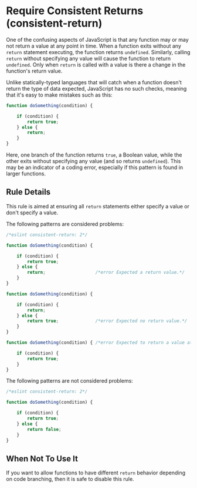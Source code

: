 # Require Consistent Returns (consistent-return)

One of the confusing aspects of JavaScript is that any function may or may not return a value at any point in time. When a function exits without any `return` statement executing, the function returns `undefined`. Similarly, calling `return` without specifying any value will cause the function to return `undefined`. Only when `return` is called with a value is there a change in the function's return value.

Unlike statically-typed languages that will catch when a function doesn't return the type of data expected, JavaScript has no such checks, meaning that it's easy to make mistakes such as this:

```js
function doSomething(condition) {

    if (condition) {
        return true;
    } else {
        return;
    }
}
```

Here, one branch of the function returns `true`, a Boolean value, while the other exits without specifying any value (and so returns `undefined`). This may be an indicator of a coding error, especially if this pattern is found in larger functions.

## Rule Details

This rule is aimed at ensuring all `return` statements either specify a value or don't specify a value.

The following patterns are considered problems:

```js
/*eslint consistent-return: 2*/

function doSomething(condition) {

    if (condition) {
        return true;
    } else {
        return;                   /*error Expected a return value.*/
    }
}

function doSomething(condition) {

    if (condition) {
        return;
    } else {
        return true;              /*error Expected no return value.*/
    }
}

function doSomething(condition) { /*error Expected to return a value at the end of this function.*/

    if (condition) {
        return true;
    }
}
```

The following patterns are not considered problems:

```js
/*eslint consistent-return: 2*/

function doSomething(condition) {

    if (condition) {
        return true;
    } else {
        return false;
    }
}
```

## When Not To Use It

If you want to allow functions to have different `return` behavior depending on code branching, then it is safe to disable this rule.
